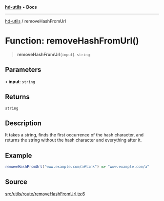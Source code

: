 [**hd-utils**](../README.md) • **Docs**

***

[hd-utils](../globals.md) / removeHashFromUrl

# Function: removeHashFromUrl()

> **removeHashFromUrl**(`input`): `string`

## Parameters

• **input**: `string`

## Returns

`string`

## Description

It takes a string, finds the first occurrence of the hash character, and returns the string without
the hash character and everything after it.

## Example

```ts
removeHashFromUrl("www.example.com/a#link") => "www.example.com/a"
```

## Source

[src/utils/route/removeHashFromUrl.ts:6](https://github.com/AhmadHddad/h-utils/blob/f7bb9ae71f981ffef49079271b9540862594b7e6/src/utils/route/removeHashFromUrl.ts#L6)
